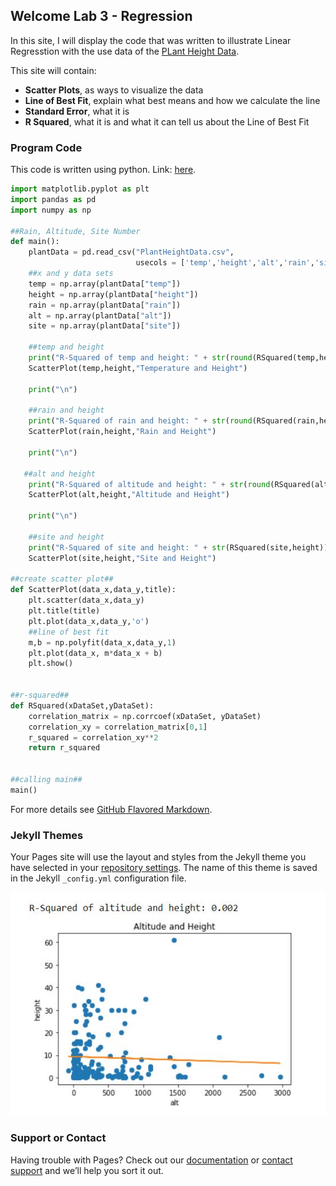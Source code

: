 ## Welcome Lab 3 - Regression

In this site, I will display the code that was written to illustrate Linear Regresstion with the use
data of the [PLant Height Data](https://docs.google.com/spreadsheets/d/1bTjiX7XfyHbT3Qx0Jgwor96Vze8POf5g6epJY8epX6Q/edit?usp=sharing).

This site will contain:
- **Scatter Plots**, as ways to visualize the data
- **Line of Best Fit**, explain what best means and how we calculate the line 
- **Standard Error**, what it is
- **R Squared**, what it is and what it can tell us about the Line of Best Fit


### Program Code

This code is written using python. Link: [here](https://github.com/mlmarteja/Lab-3---Regression/blob/master/Plant%20Height%20Data.ipynb).

```python
import matplotlib.pyplot as plt
import pandas as pd
import numpy as np

##Rain, Altitude, Site Number
def main():
    plantData = pd.read_csv("PlantHeightData.csv", 
                            usecols = ['temp','height','alt','rain','site'])
    ##x and y data sets
    temp = np.array(plantData["temp"])
    height = np.array(plantData["height"])
    rain = np.array(plantData["rain"])
    alt = np.array(plantData["alt"])
    site = np.array(plantData["site"])
    
    ##temp and height 
    print("R-Squared of temp and height: " + str(round(RSquared(temp,height),4)))
    ScatterPlot(temp,height,"Temperature and Height")
    
    print("\n")
    
    ##rain and height
    print("R-Squared of rain and height: " + str(round(RSquared(rain,height),4)))
    ScatterPlot(rain,height,"Rain and Height")
    
    print("\n")
    
   ##alt and height
    print("R-Squared of altitude and height: " + str(round(RSquared(alt,height),4)))
    ScatterPlot(alt,height,"Altitude and Height")
    
    print("\n")
    
    ##site and height  
    print("R-Squared of site and height: " + str(RSquared(site,height)))
    ScatterPlot(site,height,"Site and Height")

##create scatter plot##
def ScatterPlot(data_x,data_y,title):
    plt.scatter(data_x,data_y)
    plt.title(title)
    plt.plot(data_x,data_y,'o')
    ##line of best fit
    m,b = np.polyfit(data_x,data_y,1)
    plt.plot(data_x, m*data_x + b)
    plt.show()


##r-squared##
def RSquared(xDataSet,yDataSet):
    correlation_matrix = np.corrcoef(xDataSet, yDataSet)
    correlation_xy = correlation_matrix[0,1]
    r_squared = correlation_xy**2
    return r_squared


##calling main##
main()
```

For more details see [GitHub Flavored Markdown](https://guides.github.com/features/mastering-markdown/).

### Jekyll Themes

Your Pages site will use the layout and styles from the Jekyll theme you have selected in your [repository settings](https://github.com/mlmarteja/Lab-3---Regression/settings/pages). The name of this theme is saved in the Jekyll `_config.yml` configuration file.

![alt and height](https://github.com/mlmarteja/Lab-3---Regression/blob/master/AltAndHeight.PNG)

### Support or Contact

Having trouble with Pages? Check out our [documentation](https://docs.github.com/categories/github-pages-basics/) or [contact support](https://support.github.com/contact) and we’ll help you sort it out.
